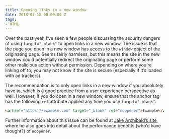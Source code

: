 ```yaml
---
title: Opening links in a new window
date: 2018-05-18 00:00:00 Z
tags:
- HTML
---
```


Over the past year, I’ve seen a few people discussing the security dangers of using `target="_blank"` to open links in a new window. The issue is that the page you open in a new window has access to the `window` object of the originating page. Seems fairly harmless, but this means the site in the new window could potentially redirect the originating page or perform some other malicious action without permission. Depending on where you’re linking off to, you may not know if the site is secure (especially if it’s loaded with ad trackers).

The recommendation is to only open links in a new window if you absolutely have to, which is a good practice from a user experience perspective as well. However, if you do open in a new window, ensure that the anchor tag has the following `rel` attribute applied any time you use `target="_blank"`.

```html
<a href="https://example.com" target="_blank" rel="noopener">Example</a>
```

Further information about this issue can be found at [Jake Archibald’s site](https://jakearchibald.com/2016/performance-benefits-of-rel-noopener/), where he also goes into detail about the performance benefits (who’d have thought?) of `noopener`.
